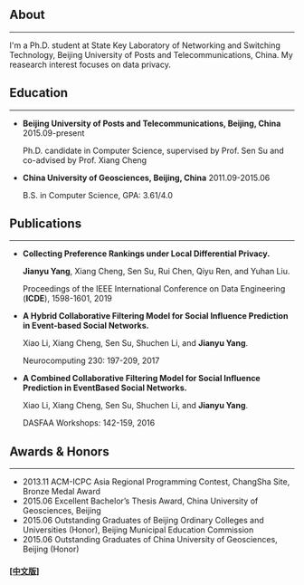## About
---

I'm a Ph.D. student at State Key Laboratory of Networking and Switching Technology, Beijing University of Posts and Telecommunications, China. My reasearch interest focuses on data privacy.



## Education

---


* **Beijing University of Posts and Telecommunications, Beijing, China**             2015.09-present

  Ph.D. candidate in Computer Science, supervised by Prof. Sen Su and co-advised by Prof. Xiang Cheng 

* **China University of Geosciences, Beijing, China**                                2011.09-2015.06 

  B.S. in Computer Science, GPA: 3.61/4.0



## Publications

---
* **Collecting Preference Rankings under Local Differential Privacy.** 

  **Jianyu Yang**, Xiang Cheng, Sen Su, Rui Chen, Qiyu Ren, and Yuhan Liu.  
  
  Proceedings of the IEEE International Conference on Data Engineering (**ICDE**), 1598-1601, 2019
  
  
* **A Hybrid Collaborative Filtering Model for Social Influence Prediction in Event-based Social Networks.** 

  Xiao Li, Xiang Cheng, Sen Su, Shuchen Li, and **Jianyu Yang**.  
  
  Neurocomputing 230: 197-209, 2017
  
  
* **A Combined Collaborative Filtering Model for Social Influence Prediction in EventBased Social Networks.** 

  Xiao Li, Xiang Cheng, Sen Su, Shuchen Li, and **Jianyu Yang**.
  
  DASFAA Workshops: 142-159, 2016


## Awards & Honors
------
- 2013.11  ACM-ICPC Asia Regional Programming Contest, ChangSha Site, Bronze Medal Award
- 2015.06  Excellent Bachelor’s Thesis Award, China University of Geosciences, Beijing
- 2015.06  Outstanding Graduates of Beijing Ordinary Colleges and Universities (Honor), Beijing Municipal Education Commission
- 2015.06  Outstanding Graduates of China University of Geosciences, Beijing (Honor)




#### [[中文版]](./index_cn.html)

